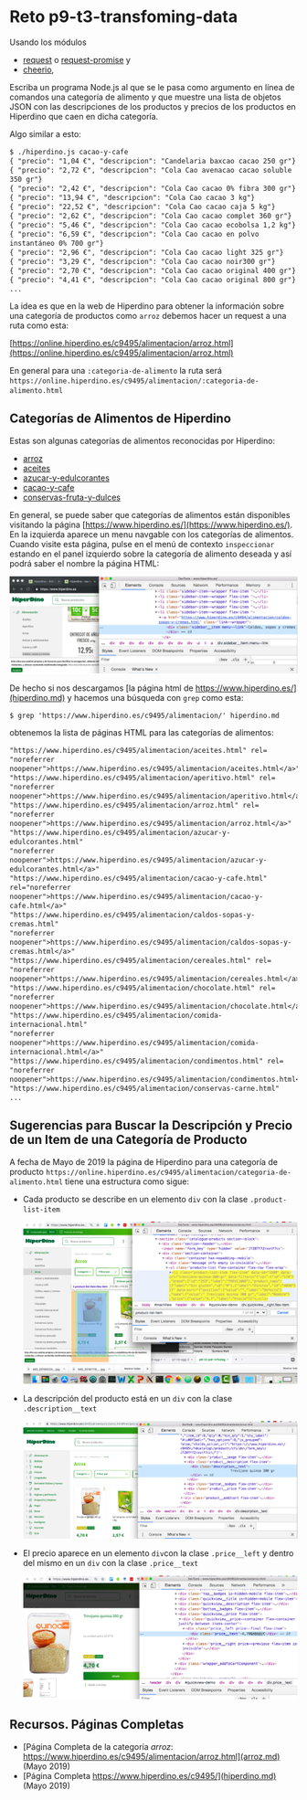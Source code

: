 # Reto p9-t3-transfoming-data

Usando los módulos

* [request](https://www.npmjs.com/package/request)  o [request-promise](https://www.npmjs.com/package/request-promise) y 
* [cheerio](https://www.npmjs.com/package/cheerio), 

Escriba un programa Node.js  al que se le pasa como argumento en línea de comandos una categoría de alimento 
y que muestre una lista de objetos JSON con las descripciones de 
los productos y precios de los productos en Hiperdino que caen en dicha categoría.

Algo similar a esto:

```
$ ./hiperdino.js cacao-y-cafe
{ "precio": "1,04 €", "descripcion": "Candelaria baxcao cacao 250 gr"}
{ "precio": "2,72 €", "descripcion": "Cola Cao avenacao cacao soluble 350 gr"}
{ "precio": "2,42 €", "descripcion": "Cola Cao cacao 0% fibra 300 gr"}
{ "precio": "13,94 €", "descripcion": "Cola Cao cacao 3 kg"}
{ "precio": "22,52 €", "descripcion": "Cola Cao cacao caja 5 kg"}
{ "precio": "2,62 €", "descripcion": "Cola Cao cacao complet 360 gr"}
{ "precio": "5,46 €", "descripcion": "Cola Cao cacao ecobolsa 1,2 kg"}
{ "precio": "6,59 €", "descripcion": "Cola Cao cacao en polvo instantáneo 0% 700 gr"}
{ "precio": "2,96 €", "descripcion": "Cola Cao cacao light 325 gr"}
{ "precio": "3,29 €", "descripcion": "Cola Cao cacao noir300 gr"}
{ "precio": "2,70 €", "descripcion": "Cola Cao cacao original 400 gr"}
{ "precio": "4,41 €", "descripcion": "Cola Cao cacao original 800 gr"}
...

```

La idea es que en la web  de Hiperdino para obtener la información sobre una categoría de productos como `arroz` debemos hacer un request a una ruta como esta:

[https://online.hiperdino.es/c9495/alimentacion/arroz.html](https://online.hiperdino.es/c9495/alimentacion/arroz.html)

En general para una `:categoria-de-alimento` 
la ruta será `https://online.hiperdino.es/c9495/alimentacion/:categoria-de-alimento.html`

## Categorías de Alimentos de Hiperdino

Estas son algunas categorías de alimentos reconocidas por Hiperdino:

* [arroz](https://online.hiperdino.es/c9495/alimentacion/arroz.html) 
* [aceites](https://online.hiperdino.es/c9495/alimentacion/aceites.html) 
* [azucar-y-edulcorantes](https://online.hiperdino.es/c9495/alimentacion/azucar-y-edulcorantes.html) 
* [cacao-y-cafe](https://online.hiperdino.es/c9495/alimentacion/cacao-y-cafe.html) 
* [conservas-fruta-y-dulces](https://online.hiperdino.es/c9495/alimentacion/conservas-fruta-y-dulces.html)

En general, se puede saber que categorías de alimentos están disponibles visitando la página
[https://www.hiperdino.es/](https://www.hiperdino.es/). En la izquierda aparece un menu navgable con los categorías de alimentos. Cuando visite esta página,
pulse en el menú de contexto `inspeccionar` estando en el panel izquierdo 
sobre la categoría de alimento deseada y así podrá saber el nombre la página HTML:

![Categorías de Alimentos en Hiperdino](hiperdino-alimento-categoria.png)

De hecho si nos descargamos 
[la página html de https://www.hiperdino.es/](hiperdino.md) 
y hacemos una búsqueda con `grep` 
como esta:

```
$ grep 'https://www.hiperdino.es/c9495/alimentacion/' hiperdino.md 
```

obtenemos la lista de páginas HTML para las categorías de alimentos:

```
"https://www.hiperdino.es/c9495/alimentacion/aceites.html" rel=
"noreferrer noopener">https://www.hiperdino.es/c9495/alimentacion/aceites.html</a>"
"https://www.hiperdino.es/c9495/alimentacion/aperitivo.html" rel=
"noreferrer noopener">https://www.hiperdino.es/c9495/alimentacion/aperitivo.html</a>"
"https://www.hiperdino.es/c9495/alimentacion/arroz.html" rel=
"noreferrer noopener">https://www.hiperdino.es/c9495/alimentacion/arroz.html</a>"
"https://www.hiperdino.es/c9495/alimentacion/azucar-y-edulcorantes.html"
"noreferrer noopener">https://www.hiperdino.es/c9495/alimentacion/azucar-y-edulcorantes.html</a>"
"https://www.hiperdino.es/c9495/alimentacion/cacao-y-cafe.html"
rel="noreferrer noopener">https://www.hiperdino.es/c9495/alimentacion/cacao-y-cafe.html</a>"
"https://www.hiperdino.es/c9495/alimentacion/caldos-sopas-y-cremas.html"
"noreferrer noopener">https://www.hiperdino.es/c9495/alimentacion/caldos-sopas-y-cremas.html</a>"
"https://www.hiperdino.es/c9495/alimentacion/cereales.html" rel=
"noreferrer noopener">https://www.hiperdino.es/c9495/alimentacion/cereales.html</a>"
"https://www.hiperdino.es/c9495/alimentacion/chocolate.html" rel=
"noreferrer noopener">https://www.hiperdino.es/c9495/alimentacion/chocolate.html</a>"
"https://www.hiperdino.es/c9495/alimentacion/comida-internacional.html"
"noreferrer noopener">https://www.hiperdino.es/c9495/alimentacion/comida-internacional.html</a>"
"https://www.hiperdino.es/c9495/alimentacion/condimentos.html" rel=
"noreferrer noopener">https://www.hiperdino.es/c9495/alimentacion/condimentos.html</a>"
"https://www.hiperdino.es/c9495/alimentacion/conservas-carne.html"
...
```

## Sugerencias para Buscar la Descripción y Precio de un Item de una Categoría de Producto

A fecha de Mayo de 2019 la página de Hiperdino para una categoría de producto
`https://online.hiperdino.es/c9495/alimentacion/categoria-de-alimento.html`
tiene una estructura como sigue:

* Cada producto se describe en un elemento `div` con la clase `.product-list-item`

  ![item](item.png)

* La descripción del producto está en un `div` con la clase `.description__text`

  ![item](description.png)

* El precio aparece en un elemento `div`con la clase `.price__left` y dentro del mismo en un `div` con la clase
`.price__text`

  ![precio](precio.png)

## Recursos. Páginas Completas

* [Página Completa de la categoría *arroz*: https://www.hiperdino.es/c9495/alimentacion/arroz.html](arroz.md) (Mayo 2019)
* [Página Completa https://www.hiperdino.es/c9495/](hiperdino.md) (Mayo 2019)
